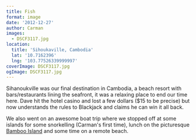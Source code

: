 ```yaml
---
title: Fish
format: image
date: '2012-12-27'
author: Carman
images:
  - DSCF3117.jpg
location:
  title: 'Sihoukaville, Cambodia'
  lat: '10.7162396'
  lng: '103.77526339999997'
coverImage: DSCF3117.jpg
ogImage: DSCF3117.jpg
---
```

Sihanoukville was our final destination in Cambodia, a beach resort with bars/restaurants lining the seafront, it was a relaxing place to end our time here. Dave hit the hotel casino and lost a few dollars ($15 to be precise) but now understands the rules to Blackjack and claims he can win it all back.

We also went on an awesome boat trip where we stopped off at some islands for some snorkelling (Carman's first time), lunch on the picturesque [Bamboo Island](http://www.cambodia-beach.com/coasters/bamboo-island.html) and some time on a remote beach.
